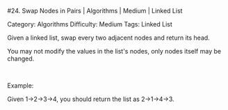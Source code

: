 #24. Swap Nodes in Pairs | Algorithms | Medium | Linked List

Category: Algorithms
Difficulty: Medium
Tags: Linked List

Given a linked list, swap every two adjacent nodes and return its head.

You may not modify the values in the list's nodes, only nodes itself may be changed.

 

Example:


Given 1->2->3->4, you should return the list as 2->1->4->3.



